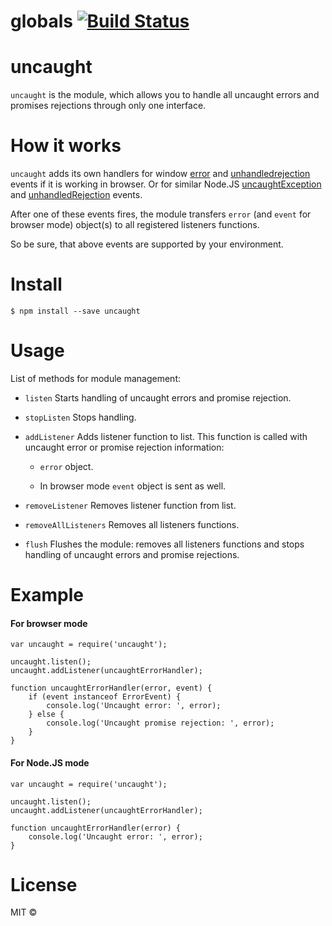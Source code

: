 # globals [![Build Status](https://travis-ci.org/aleksandr-oleynikov/uncaught.svg?branch=master)](https://travis-ci.org/aleksandr-oleynikov/uncaught)

# uncaught

`uncaught` is the module, which allows you to handle all uncaught errors and promises rejections through only one interface.

# How it works

`uncaught` adds its own handlers for window [error](https://developer.mozilla.org/en-US/docs/Web/Events/error) and [unhandledrejection](https://developer.mozilla.org/en-US/docs/Web/Events/unhandledrejection) events if it is working in browser.
Or for similar Node.JS [uncaughtException](https://nodejs.org/api/process.html#process_event_uncaughtexception) and [unhandledRejection](https://nodejs.org/api/process.html#process_event_unhandledrejection) events.

After one of these events fires, the module transfers `error` (and `event` for browser mode) object(s) to all registered listeners functions.
 
So be sure, that above events are supported by your environment.
 
# Install

```
$ npm install --save uncaught
```

# Usage

List of methods for module management:

- `listen`
Starts handling of uncaught errors and promise rejection.

- `stopListen`
Stops handling.

- `addListener`
Adds listener function to list. This function is called with uncaught error or promise rejection information:

    - `error` object.

    - In browser mode `event` object is sent as well.


- `removeListener`
Removes listener function from list.

- `removeAllListeners`
Removes all listeners functions.

- `flush`
Flushes the module: removes all listeners functions and stops handling of uncaught errors and promise rejections.

# Example

#### For browser mode

```
var uncaught = require('uncaught');

uncaught.listen();
uncaught.addListener(uncaughtErrorHandler);

function uncaughtErrorHandler(error, event) {
    if (event instanceof ErrorEvent) {
        console.log('Uncaught error: ', error);
    } else {
        console.log('Uncaught promise rejection: ', error);
    }
}
```

#### For Node.JS mode

```
var uncaught = require('uncaught');

uncaught.listen();
uncaught.addListener(uncaughtErrorHandler);

function uncaughtErrorHandler(error) {
    console.log('Uncaught error: ', error);
}
```

# License

MIT ©
